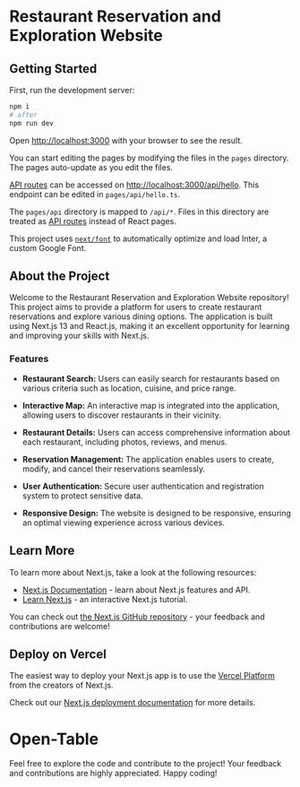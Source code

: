 # Restaurant Reservation and Exploration Website


## Getting Started

First, run the development server:

```bash
npm i
# after
npm run dev
```

Open [http://localhost:3000](http://localhost:3000) with your browser to see the result.

You can start editing the pages by modifying the files in the `pages` directory. The pages auto-update as you edit the files.

[API routes](https://nextjs.org/docs/api-routes/introduction) can be accessed on [http://localhost:3000/api/hello](http://localhost:3000/api/hello). This endpoint can be edited in `pages/api/hello.ts`.

The `pages/api` directory is mapped to `/api/*`. Files in this directory are treated as [API routes](https://nextjs.org/docs/api-routes/introduction) instead of React pages.

This project uses [`next/font`](https://nextjs.org/docs/basic-features/font-optimization) to automatically optimize and load Inter, a custom Google Font.

## About the Project

Welcome to the Restaurant Reservation and Exploration Website repository! This project aims to provide a platform for users to create restaurant reservations and explore various dining options. The application is built using Next.js 13 and React.js, making it an excellent opportunity for learning and improving your skills with Next.js.

### Features

- **Restaurant Search:** Users can easily search for restaurants based on various criteria such as location, cuisine, and price range.

- **Interactive Map:** An interactive map is integrated into the application, allowing users to discover restaurants in their vicinity.

- **Restaurant Details:** Users can access comprehensive information about each restaurant, including photos, reviews, and menus.

- **Reservation Management:** The application enables users to create, modify, and cancel their reservations seamlessly.

- **User Authentication:** Secure user authentication and registration system to protect sensitive data.

- **Responsive Design:** The website is designed to be responsive, ensuring an optimal viewing experience across various devices.

## Learn More

To learn more about Next.js, take a look at the following resources:

- [Next.js Documentation](https://nextjs.org/docs) - learn about Next.js features and API.
- [Learn Next.js](https://nextjs.org/learn) - an interactive Next.js tutorial.

You can check out [the Next.js GitHub repository](https://github.com/vercel/next.js/) - your feedback and contributions are welcome!

## Deploy on Vercel

The easiest way to deploy your Next.js app is to use the [Vercel Platform](https://vercel.com/new?utm_medium=default-template&filter=next.js&utm_source=create-next-app&utm_campaign=create-next-app-readme) from the creators of Next.js.

Check out our [Next.js deployment documentation](https://nextjs.org/docs/deployment) for more details.

# Open-Table

Feel free to explore the code and contribute to the project! Your feedback and contributions are highly appreciated. Happy coding!
